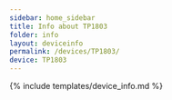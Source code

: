```yaml
---
sidebar: home_sidebar
title: Info about TP1803
folder: info
layout: deviceinfo
permalink: /devices/TP1803/
device: TP1803
---
```

{% include templates/device_info.md %}

